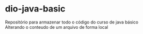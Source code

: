 # dio-java-basic
Repositório para armazenar todo o código do curso de java básico
Alterando o conteudo de um arquivo de forma local